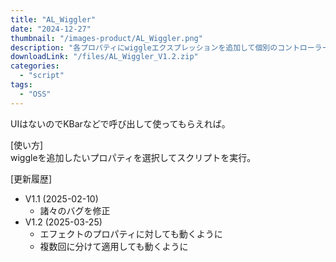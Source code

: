```yaml
---
title: "AL_Wiggler"
date: "2024-12-27"
thumbnail: "/images-product/AL_Wiggler.png"
description: "各プロパティにwiggleエクスプレッションを追加して個別のコントローラーを付けるスクリプト"
downloadLink: "/files/AL_Wiggler_V1.2.zip"
categories: 
  - "script"
tags:
  - "OSS"
---
```


UIはないのでKBarなどで呼び出して使ってもらえれば。

[使い方]  
wiggleを追加したいプロパティを選択してスクリプトを実行。

[更新履歴]  
- V1.1 (2025-02-10)
  - 諸々のバグを修正
- V1.2 (2025-03-25)
  - エフェクトのプロパティに対しても動くように
  - 複数回に分けて適用しても動くように